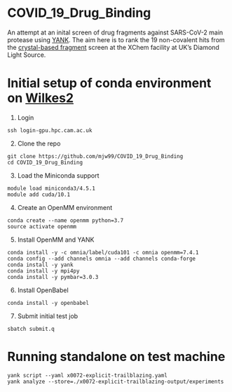 # COVID_19_Drug_Binding
An attempt at an inital screen of drug fragments against SARS-CoV-2 main protease using [YANK](http://getyank.org/latest/).
The aim here is to rank the 19 non-covalent hits from the [crystal-based fragment](https://www.diamond.ac.uk/covid-19/for-scientists/Main-protease-structure-and-XChem.html) screen at the XChem facility at UK’s Diamond Light Source.

# Initial setup of conda environment on [Wilkes2](https://www.hpc.cam.ac.uk/systems/wilkes-2)
1) Login
```
ssh login-gpu.hpc.cam.ac.uk
```

2) Clone the repo
```
git clone https://github.com/mjw99/COVID_19_Drug_Binding
cd COVID_19_Drug_Binding 
```

3) Load the Miniconda support
```
module load miniconda3/4.5.1
module add cuda/10.1
```

4) Create an OpenMM environment
```
conda create --name openmm python=3.7
source activate openmm
```

5) Install OpenMM and YANK
```
conda install -y -c omnia/label/cuda101 -c omnia openmm=7.4.1
conda config --add channels omnia --add channels conda-forge
conda install -y yank
conda install -y mpi4py
conda install -y pymbar=3.0.3
```

6) Install OpenBabel
```
conda install -y openbabel
```

7) Submit initial test job
```
sbatch submit.q
```

# Running standalone on test machine
```
yank script --yaml x0072-explicit-trailblazing.yaml
yank analyze --store=./x0072-explicit-trailblazing-output/experiments
```
